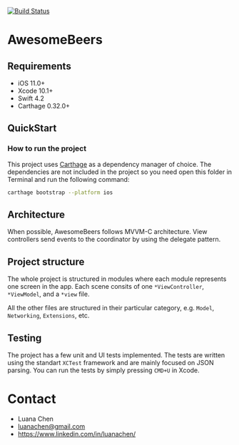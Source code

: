 [![Build Status](https://app.bitrise.io/app/5b5ae8059712cc92/status.svg?token=RIj8ZHbymZBLZhGJnDloZw&branch=master)](https://app.bitrise.io/app/5b5ae8059712cc92)

# AwesomeBeers
## Requirements

- iOS 11.0+
- Xcode 10.1+
- Swift 4.2
- Carthage 0.32.0+

## QuickStart

### How to run the project

This project uses [Carthage](https://github.com/Carthage/Carthage) as a dependency manager of choice. The dependencies are not included in the project so you need open this folder in Terminal and run the following command:

```sh
carthage bootstrap --platform ios
```

## Architecture

When possible, AwesomeBeers follows MVVM-C architecture. View controllers send events to the coordinator by using the delegate pattern.

## Project structure

The whole project is structured in modules where each module represents one screen in the app. Each scene consits of one `*ViewController`, `*ViewModel`, and a `*view` file.

All the other files are structured in their particular category, e.g. `Model`, `Networking`, `Extensions`, etc.

## Testing

The project has a few unit and UI tests implemented. The tests are written using the standart `XCTest` framework and are mainly focused on JSON parsing. You can run the tests by simply pressing `CMD+U` in Xcode.

# Contact

- Luana Chen
- luanachen@gmail.com
- https://www.linkedin.com/in/luanachen/
